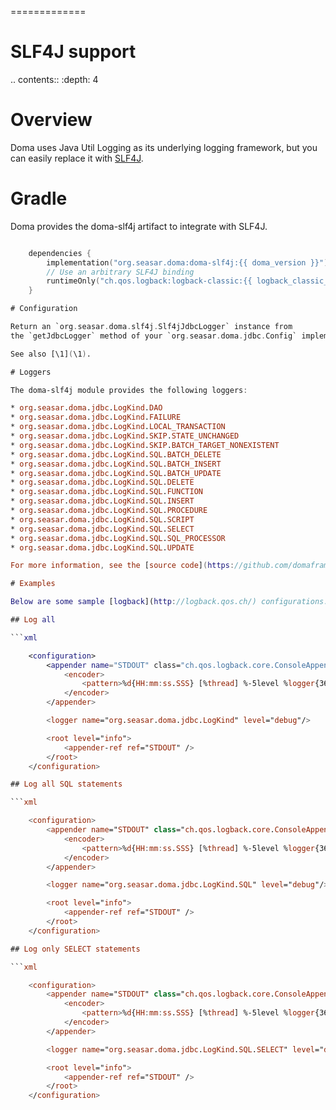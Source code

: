=============
# SLF4J support

.. contents::
   :depth: 4

# Overview

Doma uses Java Util Logging as its underlying logging framework,
but you can easily replace it with [SLF4J](http://www.slf4j.org/).

# Gradle

Doma provides the doma-slf4j artifact to integrate with SLF4J.

```kotlin

    dependencies {
        implementation("org.seasar.doma:doma-slf4j:{{ doma_version }}")
        // Use an arbitrary SLF4J binding
        runtimeOnly("ch.qos.logback:logback-classic:{{ logback_classic_version }}")
    }

# Configuration

Return an `org.seasar.doma.slf4j.Slf4jJdbcLogger` instance from
the `getJdbcLogger` method of your `org.seasar.doma.jdbc.Config` implementation class.

See also [\1](\1).

# Loggers

The doma-slf4j module provides the following loggers:

* org.seasar.doma.jdbc.LogKind.DAO
* org.seasar.doma.jdbc.LogKind.FAILURE
* org.seasar.doma.jdbc.LogKind.LOCAL_TRANSACTION
* org.seasar.doma.jdbc.LogKind.SKIP.STATE_UNCHANGED
* org.seasar.doma.jdbc.LogKind.SKIP.BATCH_TARGET_NONEXISTENT
* org.seasar.doma.jdbc.LogKind.SQL.BATCH_DELETE
* org.seasar.doma.jdbc.LogKind.SQL.BATCH_INSERT
* org.seasar.doma.jdbc.LogKind.SQL.BATCH_UPDATE
* org.seasar.doma.jdbc.LogKind.SQL.DELETE
* org.seasar.doma.jdbc.LogKind.SQL.FUNCTION
* org.seasar.doma.jdbc.LogKind.SQL.INSERT
* org.seasar.doma.jdbc.LogKind.SQL.PROCEDURE
* org.seasar.doma.jdbc.LogKind.SQL.SCRIPT
* org.seasar.doma.jdbc.LogKind.SQL.SELECT
* org.seasar.doma.jdbc.LogKind.SQL.SQL_PROCESSOR
* org.seasar.doma.jdbc.LogKind.SQL.UPDATE

For more information, see the [source code](https://github.com/domaframework/doma/blob/master/doma-slf4j/src/main/java/org/seasar/doma/slf4j/Slf4jJdbcLogger.java).

# Examples

Below are some sample [logback](http://logback.qos.ch/) configurations.

## Log all

```xml

    <configuration>
        <appender name="STDOUT" class="ch.qos.logback.core.ConsoleAppender">
            <encoder>
                <pattern>%d{HH:mm:ss.SSS} [%thread] %-5level %logger{36} - %msg%n</pattern>
            </encoder>
        </appender>

        <logger name="org.seasar.doma.jdbc.LogKind" level="debug"/>

        <root level="info">
            <appender-ref ref="STDOUT" />
        </root>
    </configuration>

## Log all SQL statements

```xml

    <configuration>
        <appender name="STDOUT" class="ch.qos.logback.core.ConsoleAppender">
            <encoder>
                <pattern>%d{HH:mm:ss.SSS} [%thread] %-5level %logger{36} - %msg%n</pattern>
            </encoder>
        </appender>

        <logger name="org.seasar.doma.jdbc.LogKind.SQL" level="debug"/>

        <root level="info">
            <appender-ref ref="STDOUT" />
        </root>
    </configuration>

## Log only SELECT statements

```xml

    <configuration>
        <appender name="STDOUT" class="ch.qos.logback.core.ConsoleAppender">
            <encoder>
                <pattern>%d{HH:mm:ss.SSS} [%thread] %-5level %logger{36} - %msg%n</pattern>
            </encoder>
        </appender>

        <logger name="org.seasar.doma.jdbc.LogKind.SQL.SELECT" level="debug"/>

        <root level="info">
            <appender-ref ref="STDOUT" />
        </root>
    </configuration>
